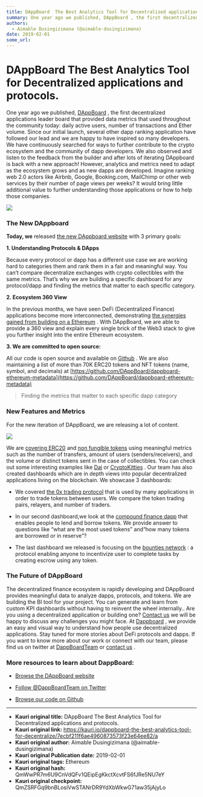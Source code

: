 ```yaml
---
title: DAppBoard  The Best Analytics Tool for Decentralized applications and protocols.
summary: One year ago we published, DAppBoard , the first decentralized applications leader board that provided data metrics that used throughout the community today- daily active users, number of transactions and Ether volume. Since our initial launch, several other dapp ranking application have followed our lead and we are happy to have inspired so many developers. We have continuously searched for ways to further contribute to the crypto ecosystem and the community of dapp developers. We also observed
authors:
  - Aimable Dusingizimana (@aimable-dusingizimana)
date: 2019-02-01
some_url: 
---
```


# DAppBoard  The Best Analytics Tool for Decentralized applications and protocols.


One year ago we published, 
[DAppBoard](https://medium.com/@dappboardTeam)
 , the first decentralized applications leader board that provided data metrics that used throughout the community today: daily active users, number of transactions and Ether volume. Since our initial launch, several other dapp ranking application have followed our lead and we are happy to have inspired so many developers.
We have continuously searched for ways to further contribute to the crypto ecosystem and the community of dapp developers. We also observed and listen to the feedback from the builder and after lots of iterating DAppboard is back with a new approach!
However, analytics and metrics need to adapt as the ecosystem grows and as new dapps are developed. Imagine ranking web 2.0 actors like Airbnb, Google, Booking.com, MailChimp or other web services by their number of page views per weeks? It would bring little additional value to further understanding those applications or how to help those companies.

![](https://ipfs.infura.io/ipfs/QmevPaCywxB4xgvcB31eoNApb9jJABww6xgrc4XZMxsRwr)


### The New DAppboard
 
**Today, we**
 released 
[the new DAppboard website](https://dappboard.com)
 with 3 primary goals:
 
**1. Understanding Protocols & DApps**
 
Because every protocol or dapp has a different use case we are working hard to categories them and rank them in a fair and meaningful way. You can’t compare decentralize exchanges with crypto collectibles with the same metrics. That’s why we are building a specific dashboard for any protocol/dapp and finding the metrics that matter to each specific category.
 
**2. Ecosystem 360 View**
 
In the previous months, we have seen DeFi (Decentralized Finance) applications become more interconnected, demonstrating 
[the synergies gained from building on a Ethereum](https://medium.com/swlh/the-synergies-gained-from-building-on-ethereums-decentralized-app-ecosystem-22a709a675d2)
 . With DAppBoard, we are able to provide a 360 view and explain every single brick of the Web3 stack to give you further insight into the entire Ethereum ecosystem.
 
**3. We are committed to open source:**
 
All our code is open source and available on 
[Github](https://github.com/DAppBoard)
 . We are also maintaining a list of more than 70K ERC20 tokens and NFT tokens (name, symbol, and decimals) at 
[https://github.com/DAppBoard/dappboard-ethereum-metadata](https://github.com/DAppBoard/dappboard-ethereum-metadata)
 
> Finding the metrics that matter to each specific dapp category


### New Features and Metrics
For the new iteration of DAppBoard, we are releasing a lot of content.

![](https://ipfs.infura.io/ipfs/QmUgQa3tRfvs68hCwzLjGoTrsdB6Xyv4MdYJ69eQ6dc6Mw)

We are 
[covering ERC20](https://dappboard.com/tokens)
 and 
[non fungible tokens](https://dappboard.com/nfts)
 using meaningful metrics such as the number of transfers, amount of users (senders/receivers), and the volume or distinct tokens sent in the case of collectibles. You can check out some interesting examples like 
[Dai](https://dappboard.com/contract/89d24a6b4ccb1b6faa2625fe562bdd9a23260359/token)
 or 
[CryptoKitties](https://dappboard.com/contract/06012c8cf97bead5deae237070f9587f8e7a266d/token)
 .
Our team has also created dashboards which are in depth views into popular decentralized applications living on the blockchain. We showcase 3 dashboards:



 * We covered [the 0x trading protocol](https://dappboard.com/dapp/0x) that is used by many applications in order to trade tokens between users. We compare the token trading pairs, relayers, and number of traders.

 * In our second dashboard,we look at the [compound finance dapp](https://dappboard.com/dapp/compound) that enables people to lend and borrow tokens. We provide answer to questions like “what are the most used tokens” and“how many tokens are borrowed or in reserve”?

 * The last dashboard we released is focusing on the [bounties network](https://dappboard.com/dapp/bounties) : a protocol enabling anyone to incentivize user to complete tasks by creating escrow using any token.

### The Future of DAppBoard
The decentralized finance ecosystem is rapidly developing and DAppBoard provides meaningful data to analyze dapps, protocols, and tokens. We are building the BI tool for your project. You can generate and learn from custom KPI dashboards without having to reinvent the wheel internally..
Are you using a decentralized application or building one? 
[Contact us](https://dappboard.com/contact)
 we will be happy to discuss any challenges you might face.
At 
[Dappboard](http://dappboard.com/)
 , we provide an easy and visual way to understand how people use decentralized applications. Stay tuned for more stories about DeFi protocols and dapps. If you want to know more about our work or connect with our team, please find us on twitter at 
[DappBoardTeam](https://twitter.com/DappBoardTeam)
 or 
[contact us](https://dappboard.com/contact)
 .

### More resources to learn about DappBoard:



 *  [Browse the DAppBoard website](https://dappboard.com) 

 *  [Follow @DappBoardTeam on Twitter](https://twitter.com/dappboardteam) 

 *  [Browse our code on Github](https://github.com/DAppBoard) 



---

- **Kauri original title:** DAppBoard  The Best Analytics Tool for Decentralized applications and protocols.
- **Kauri original link:** https://kauri.io/dappboard-the-best-analytics-tool-for-decentralize/7ecbf211f6ae4960873573f23e64ee82/a
- **Kauri original author:** Aimable Dusingizimana (@aimable-dusingizimana)
- **Kauri original Publication date:** 2019-02-01
- **Kauri original tags:** Ethereum
- **Kauri original hash:** QmWwPR7m6U9CnVdQFv1QEipEgKkctXcvtFS6fJRe5NU7eY
- **Kauri original checkpoint:** QmZSRFGq9bnBLosiVwSTANrDR9YdXbWkwG71aw35jAjyLo



